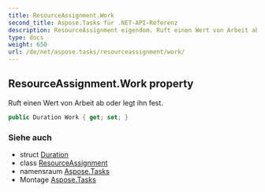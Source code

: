 ```yaml
---
title: ResourceAssignment.Work
second_title: Aspose.Tasks für .NET-API-Referenz
description: ResourceAssignment eigendom. Ruft einen Wert von Arbeit ab oder legt ihn fest.
type: docs
weight: 650
url: /de/net/aspose.tasks/resourceassignment/work/
---
```

## ResourceAssignment.Work property

Ruft einen Wert von Arbeit ab oder legt ihn fest.

```csharp
public Duration Work { get; set; }
```

### Siehe auch

* struct [Duration](../../duration/)
* class [ResourceAssignment](../)
* namensraum [Aspose.Tasks](../../resourceassignment/)
* Montage [Aspose.Tasks](../../../)


